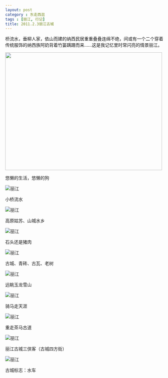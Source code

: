 ```yaml
---
layout: post
category : 东走西逛
tags : [丽江, 行记]
title: 2011.2.3丽江古城
---
```


桥流水，垂柳人家，依山而建的纳西民居重重叠叠连绵不绝，间或有一个二个穿着传统服饰的纳西族阿奶背着竹篓蹒跚而来……这是我记忆里时常闪亮的情景丽江。


<img class="size-full wp-image-3084 alignleft" title="1" src="http://pic.yupoo.com/myhut_v/BQFxUbI3/Nr86m.jpg" alt="" width="500" height="375" />

悠懒的生活，悠懒的狗

<img src="http://pic.yupoo.com/myhut_v/BQFxTgjT/tbXNl.jpg" alt="丽江" />

小桥流水

<img src="http://pic.yupoo.com/myhut_v/BQFxSwGf/WgOBO.jpg" alt="丽江" />

高原姑苏、山城水乡

<img src="http://pic.yupoo.com/myhut_v/BQFxRM65/MUyRo.jpg" alt="丽江" />

石头还是猪肉

<img src="http://pic.yupoo.com/myhut_v/BQFxQEhk/ekqT1.jpg" alt="丽江" />

古城、青砖、古瓦、老树

<img src="http://pic.yupoo.com/myhut_v/BQFxPRIR/Fbk42.jpg" alt="丽江" />

远眺玉龙雪山

<img src="http://pic.yupoo.com/myhut_v/BQFxP8nY/XwE6J.jpg" alt="丽江" />

骑马走天涯

<img src="http://pic.yupoo.com/myhut_v/BQFxOxVJ/wGYXY.jpg" alt="丽江" />

重走茶马古道

<img src="http://pic.yupoo.com/myhut_v/BQFxNNoA/qAG7D.jpg" alt="丽江" />

丽江古城三侠客（古城四方街）

<img src="http://pic.yupoo.com/myhut_v/BQFxMTUM/yW9ai.jpg" alt="丽江" />

古城标志：水车

